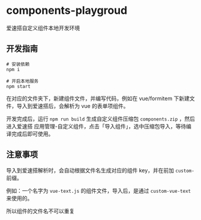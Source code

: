 # components-playgroud

爱速搭自定义组件本地开发环境

## 开发指南

```
# 安装依赖
npm i

# 开启本地服务
npm start

```

在对应的文件夹下，新建组件文件，并编写代码，例如在 vue/formitem 下新建文件，导入到爱速搭后，会解析为 vue 的表单项组件。

开发完成后，运行 `npm run build` 生成自定义组件压缩包 `components.zip` ，然后进入爱速搭 应用管理-自定义组件，点击「导入组件」，选中压缩包导入，等待编译完成后即可使用。

## 注意事项

导入到爱速搭解析时，会自动根据文件名生成对应的组件 key，并在前加 `custom-` 前缀。

例如：一个名字为 `vue-text.js` 的组件文件，导入后，是通过 `custom-vue-text` 来使用的。

所以组件的文件名不可以重复
